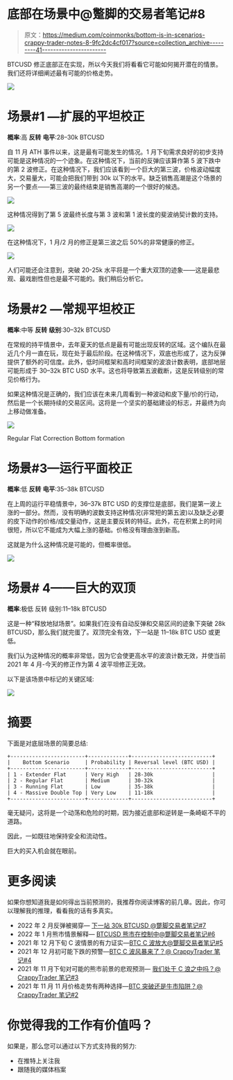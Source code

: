 # 底部在场景中@蹩脚的交易者笔记#8

> 原文：<https://medium.com/coinmonks/bottom-is-in-scenarios-crappy-trader-notes-8-9fc2dc4cf017?source=collection_archive---------41----------------------->

BTCUSD 修正底部正在实现，所以今天我们将看看它可能如何揭开潜在的情景。我们还将详细阐述最有可能的价格走势。

![](img/f6765103f3dd32a45e46363373e30d0c.png)

# 场景#1 —扩展的平坦校正

**概率**:高
**反转** **电平**:28–30k BTCUSD

自 11 月 ATH 事件以来，这是最有可能发生的情况。1 月下旬需求良好的初步支持可能是这种情况的一个迹象。在这种情况下，当前的反弹应该算作第 5 波下跌中的第 2 波修正。在这种情况下，我们应该看到一个巨大的第三波，价格波动幅度大，交易量大，可能会把我们带到 30k 以下的水平。缺乏销售高潮是这个场景的另一个要点——第三波的最终结束是销售高潮的一个很好的候选。

![](img/9a2e84972f29d66e25826c262bb842f5.png)

这种情况得到了第 5 波最终长度与第 3 波和第 1 波长度的斐波纳契计数的支持。

![](img/afdddec05907d5cd456b59012a5ccbee.png)

在这种情况下，1 月/2 月的修正是第三波之后 50%的非常健康的修正。

![](img/8b19f150209c52517d53d9975d36547e.png)

人们可能还会注意到，突破 20-25k 水平将是一个重大双顶的迹象——这是最悲观、最戏剧性但也是最不可能的。我们稍后分析它。

# 场景#2 —常规平坦校正

**概率**:中等
**反转** **级别**:30–32k BTCUSD

在常规的持平情景中，去年夏天的低点是最有可能出现反转的区域。这个编队在最近几个月一直在玩，现在处于最后阶段。在这种情况下，双底也形成了，这为反弹提供了额外的可信度。此外，低时间框架和高时间框架的波浪计数表明，底部地层可能形成于 30–32k BTC USD 水平。这也将导致第五波截断，这是反转级别的常见价格行为。

如果这种情况是正确的，我们应该在未来几周看到一种波动和皮下量/价的行动，然后是一个长期持续的交易区间。这将是一个坚实的基础建设的标志，并最终为向上移动做准备。

![](img/6894b59043dbca65572b2de7797500ed.png)

Regular Flat Correction Bottom formation

# 场景#3—运行平面校正

**概率**:低
**反转** **电平**:35–38k BTCUSD

在上周的运行平稳情景中，36–37k BTC USD 的支撑位是底部，我们是第一波上涨的一部分。然而，没有明确的波数支持这种情况(非常短的第五波)以及缺乏必要的皮下动作的价格/成交量动作，这是主要反转的特征。此外，花在积累上的时间很短，所以它不能成为大幅上涨的基础。价格没有理由涨到新高。

这就是为什么这种情况是可能的，但概率很低。

![](img/d0a7fa5f423adb2121e0a79119186b79.png)

# 场景# 4——巨大的双顶

**概率**:极低
反转 级别:11–18k BTCUSD

这是一种“释放地狱场景”。如果我们在没有自动反弹和交易区间的迹象下突破 28k BTCUSD，那么我们就完蛋了。双顶完全有效，下一站是 11–18k BTC USD 或更低。

我们认为这种情况的概率非常低，因为它会使更高水平的波浪计数无效，并使当前 2021 年 4 月-今天的修正作为第 4 波平坦修正无效。

以下是该场景中标记的关键区域:

![](img/204d6911d98f2c65ff571c0397057845.png)

# 摘要

下面是对底层场景的简要总结:

```
+------------------------+-------------+--------------------------+
|    Bottom Scenario     | Probability | Reversal level (BTC USD) |
+------------------------+-------------+--------------------------+
| 1 - Extender Flat      | Very High   | 28-30k                   |
| 2 - Regular Flat       | Medium      | 30-32k                   |
| 3 - Running Flat       | Low         | 35-38k                   |
| 4 - Massive Double Top | Very Low    | 11-18k                   |
+------------------------+-------------+--------------------------+
```

毫无疑问，这将是一个动荡和危险的时期，因为接近底部和逆转是一条崎岖不平的道路。

因此，一如既往地保持安全和流动性。

巨大的买入机会就在眼前。

# 更多阅读

如果你想知道我是如何得出当前预测的，我推荐你阅读博客的前几章。因此，你可以理解我的推理，看看我的话有多真实。

*   2022 年 2 月反弹被揭穿— [下一站 30k BTCUSD @蹩脚交易者笔记#7](https://yentenobserver.medium.com/next-station-30k-btcusd-crappy-trader-notes-7-204ea6d157cc)
*   2022 年 1 月熊市情景解释— [BTCUSD 熊市在控制中@蹩脚交易者笔记#6](https://yentenobserver.medium.com/btcusd-bears-are-in-control-crappy-trader-notes-6-50507d28179a)
*   2021 年 12 月下旬 C 波情景的有力证实—[BTC C 波放大@蹩脚交易者笔记#5](https://yentenobserver.medium.com/btc-wave-c-zoom-in-crappy-trader-notes-5-2cd5ccfc6a8a)
*   2021 年 12 月初可能下跌的预警—[BTC C 波风暴来了？@ CrappyTrader 笔记#4](https://yentenobserver.medium.com/wave-c-storm-is-coming-crappytrader-notes-4-d71eee69f4ff)
*   2021 年 11 月下旬对可能的熊市前景的悲观预测— [我们处于 C 浪之中吗？@ CrappyTrader 笔记#3](https://yentenobserver.medium.com/are-we-in-a-c-wave-crappytrader-notes-3-2eecee27ca45?source=your_stories_page----------------------------------------)
*   2021 年 11 月 11 月价格走势有两种选择—[BTC 突破还是牛市陷阱？@ CrappyTrader 笔记#2](https://yentenobserver.medium.com/a-btc-breakout-or-bull-trap-crappytrader-notes-2-f49c476a4c0)

# 你觉得我的工作有价值吗？

如果是，那么您可以通过以下方式支持我的努力:

*   在推特上关注我
*   跟随我的媒体档案